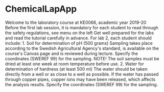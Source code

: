 # ChemicalLapApp
Welcome to the laboratory course at KE0066, academic year 2019-20   Before the first lab session, it is mandatory for each student to read through the safety regulations, see menu on the left     Get well prepared for the labs and read the tutorial carefully in advance.   For lab 2, each student should include:  1. Soil for determination of pH (500 grams) Sampling takes place according to the Swedish Agricultural Agency's standard, is available on the course's Canvas page and is reviewed during lecture. Specify the coordinates (SWEREF 99) for the sampling. NOTE! The soil samples must be dried at least one week at room temperature before use.    2. Water for determination of hardness (at least 500 ml) The water should be taken directly from a well or as close to a well as possible. If the water has passed through copper pipes, copper ions may have been released, which affects the analysis results. Specify the coordinates (SWEREF 99) for the sampling.
